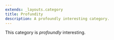 ```yaml
---
extends: _layouts.category
title: Profundity
description: A profoundly interesting category.
---
```


This category is *profoundly* interesting.
